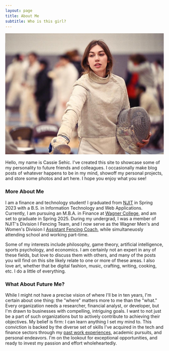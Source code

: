 ```yaml
---
layout: page
title: About Me
subtitle: Who is this girl?
---
```

![me](/assets/img/prof.jpg)

Hello, my name is Cassie Sehic. I've created this site to showcase some of my personality to future friends and colleagues. I occasionally make blog posts of whatever happens to be in my mind, showoff my personal projects, and store some photos and art here. I hope you enjoy what you see!

### More About Me

I am a finance and technology student! I graduated from [NJIT](https://www.njit.edu/) in Spring 2023 with a B.S. in Information Technology and Web Applications. Currently, I am pursuing an M.B.A. in Finance at [Wagner College](https://wagner.edu/), and am set to graduate in Spring 2025. During my undergrad, I was a member of NJIT's Division I Fencing Team, and I now serve as the Wagner Men's and Women's Division I [Assistant Fencing Coach](https://wagnerathletics.com/news/2023/8/21/mens-fencing-cassandra-sehic-named-fencing-graduate-assistant-coach.aspx), while simultaneuosly attending school and working part-time. 

Some of my interests include philosophy, game theory, artificial intelligence, sports psychology, and economics. I am certainly not an expert in any of these fields, but love to discuss them with others, and many of the posts you will find on this site likely relate to one or more of these areas. I also love art, whether that be digital fashion, music, crafting, writing, cooking, etc. I do a little of everything.

### What About Future Me?

While I might not have a precise vision of where I'll be in ten years, I'm certain about one thing: the "where" matters more to me than the "what." Every organization needs a researcher, financial analyst, or developer, but I'm drawn to businesses with compelling, intriguing goals. I want to not just be a part of such organizations but to actively contribute to achieving their objectives. My belief is firm: I can learn anything I set my mind to. This conviction is backed by the diverse set of skills I've acquired in the tech and finance sectors through my [past work experiences](https://www.linkedin.com/in/cassandrasehic/), academic pursuits, and personal endeavors. I'm on the lookout for exceptional opportunities, and ready to invest my passion and effort wholeheartedly.
